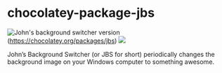 # chocolatey-package-jbs
![John's background switcher version](https://img.shields.io/chocolatey/v/jbs?color=green&label=jbs)(https://chocolatey.org/packages/jbs) ![](https://img.shields.io/chocolatey/dt/jbs)

John’s Background Switcher (or JBS for short) periodically changes the background image on your Windows computer to something awesome.